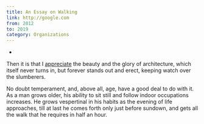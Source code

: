 ```yaml
---
title: An Essay on Walking
link: http://google.com
from: 2012
to: 2019
category: Organizations
---
```

- 
Then it is that I [appreciate](http://google.com) the beauty and the glory of architecture, which itself never turns in, but forever stands out and erect, keeping watch over the slumberers.

No doubt temperament, and, above all, age, have a good deal to do with it. As a man grows older, his ability to sit still and follow indoor occupations increases. He grows vespertinal in his habits as the evening of life approaches, till at last he comes forth only just before sundown, and gets all the walk that he requires in half an hour.